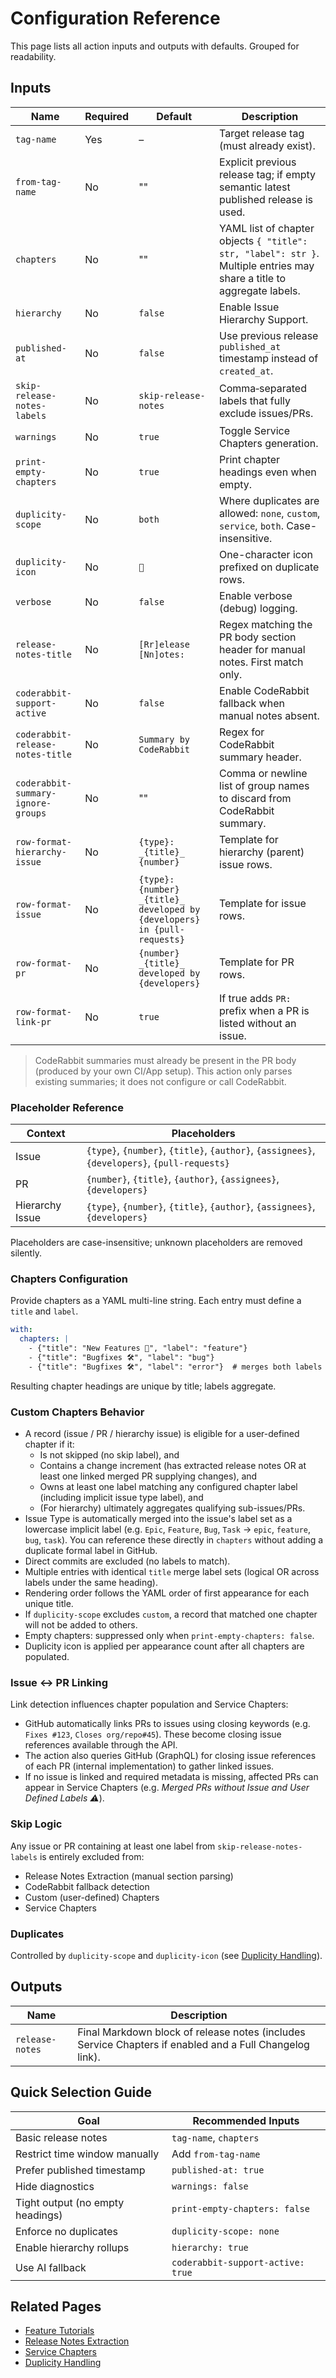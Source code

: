 # Configuration Reference

This page lists all action inputs and outputs with defaults. Grouped for readability.

## Inputs

| Name | Required | Default | Description |
|------|----------|---------|-------------|
| `tag-name` | Yes | – | Target release tag (must already exist). |
| `from-tag-name` | No | "" | Explicit previous release tag; if empty semantic latest published release is used. |
| `chapters` | No | "" | YAML list of chapter objects `{ "title": str, "label": str }`. Multiple entries may share a title to aggregate labels. |
| `hierarchy` | No | `false` | Enable Issue Hierarchy Support. |
| `published-at` | No | `false` | Use previous release `published_at` timestamp instead of `created_at`. |
| `skip-release-notes-labels` | No | `skip-release-notes` | Comma‑separated labels that fully exclude issues/PRs. |
| `warnings` | No | `true` | Toggle Service Chapters generation. |
| `print-empty-chapters` | No | `true` | Print chapter headings even when empty. |
| `duplicity-scope` | No | `both` | Where duplicates are allowed: `none`, `custom`, `service`, `both`. Case-insensitive. |
| `duplicity-icon` | No | `🔔` | One-character icon prefixed on duplicate rows. |
| `verbose` | No | `false` | Enable verbose (debug) logging. |
| `release-notes-title` | No | `[Rr]elease [Nn]otes:` | Regex matching the PR body section header for manual notes. First match only. |
| `coderabbit-support-active` | No | `false` | Enable CodeRabbit fallback when manual notes absent. |
| `coderabbit-release-notes-title` | No | `Summary by CodeRabbit` | Regex for CodeRabbit summary header. |
| `coderabbit-summary-ignore-groups` | No | "" | Comma or newline list of group names to discard from CodeRabbit summary. |
| `row-format-hierarchy-issue` | No | `{type}: _{title}_ {number}` | Template for hierarchy (parent) issue rows. |
| `row-format-issue` | No | `{type}: {number} _{title}_ developed by {developers} in {pull-requests}` | Template for issue rows. |
| `row-format-pr` | No | `{number} _{title}_ developed by {developers}` | Template for PR rows. |
| `row-format-link-pr` | No | `true` | If true adds `PR:` prefix when a PR is listed without an issue. |

> CodeRabbit summaries must already be present in the PR body (produced by your own CI/App setup). This action only parses existing summaries; it does not configure or call CodeRabbit.

### Placeholder Reference

| Context | Placeholders |
|---------|--------------|
| Issue | `{type}`, `{number}`, `{title}`, `{author}`, `{assignees}`, `{developers}`, `{pull-requests}` |
| PR | `{number}`, `{title}`, `{author}`, `{assignees}`, `{developers}` |
| Hierarchy Issue | `{type}`, `{number}`, `{title}`, `{author}`, `{assignees}`, `{developers}` |

Placeholders are case-insensitive; unknown placeholders are removed silently.

### Chapters Configuration
Provide chapters as a YAML multi-line string. Each entry must define a `title` and `label`.

```yaml
with:
  chapters: |
    - {"title": "New Features 🎉", "label": "feature"}
    - {"title": "Bugfixes 🛠", "label": "bug"}
    - {"title": "Bugfixes 🛠", "label": "error"}  # merges both labels under one heading
```

Resulting chapter headings are unique by title; labels aggregate.

### Custom Chapters Behavior
- A record (issue / PR / hierarchy issue) is eligible for a user-defined chapter if it:
  - Is not skipped (no skip label), and
  - Contains a change increment (has extracted release notes OR at least one linked merged PR supplying changes), and
  - Owns at least one label matching any configured chapter label (including implicit issue type label), and
  - (For hierarchy) ultimately aggregates qualifying sub-issues/PRs.
- Issue Type is automatically merged into the issue's label set as a lowercase implicit label (e.g. `Epic`, `Feature`, `Bug`, `Task` → `epic`, `feature`, `bug`, `task`). You can reference these directly in `chapters` without adding a duplicate formal label in GitHub.
- Direct commits are excluded (no labels to match).
- Multiple entries with identical `title` merge label sets (logical OR across labels under the same heading).
- Rendering order follows the YAML order of first appearance for each unique title.
- If `duplicity-scope` excludes `custom`, a record that matched one chapter will not be added to others.
- Empty chapters: suppressed only when `print-empty-chapters: false`.
- Duplicity icon is applied per appearance count after all chapters are populated.

### Issue ↔ PR Linking
Link detection influences chapter population and Service Chapters:
- GitHub automatically links PRs to issues using closing keywords (e.g. `Fixes #123`, `Closes org/repo#45`). These become closing issue references available through the API.
- The action also queries GitHub (GraphQL) for closing issue references of each PR (internal implementation) to gather linked issues.
- If no issue is linked and required metadata is missing, affected PRs can appear in Service Chapters (e.g. *Merged PRs without Issue and User Defined Labels ⚠️*).

### Skip Logic
Any issue or PR containing at least one label from `skip-release-notes-labels` is entirely excluded from:
- Release Notes Extraction (manual section parsing)
- CodeRabbit fallback detection
- Custom (user-defined) Chapters
- Service Chapters

### Duplicates
Controlled by `duplicity-scope` and `duplicity-icon` (see [Duplicity Handling](features/duplicity_handling.md)).

## Outputs

| Name | Description |
|------|-------------|
| `release-notes` | Final Markdown block of release notes (includes Service Chapters if enabled and a Full Changelog link). |

## Quick Selection Guide

| Goal | Recommended Inputs |
|------|--------------------|
| Basic release notes | `tag-name`, `chapters` |
| Restrict time window manually | Add `from-tag-name` |
| Prefer published timestamp | `published-at: true` |
| Hide diagnostics | `warnings: false` |
| Tight output (no empty headings) | `print-empty-chapters: false` |
| Enforce no duplicates | `duplicity-scope: none` |
| Enable hierarchy rollups | `hierarchy: true` |
| Use AI fallback | `coderabbit-support-active: true` |

## Related Pages
- [Feature Tutorials](../README.md#feature-tutorials)
- [Release Notes Extraction](features/release_notes_extraction.md)
- [Service Chapters](features/service_chapters.md)
- [Duplicity Handling](features/duplicity_handling.md)
